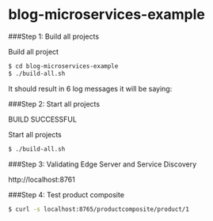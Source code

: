 # blog-microservices-example


###Step 1: Build all projects

Build all project

```bash
$ cd blog-microservices-example
$ ./build-all.sh
```

It should result in 6 log messages it will be saying:

###Step 2: Start all projects

BUILD SUCCESSFUL

Start all projects

```bash
$ ./build-all.sh
```

###Step 3: Validating Edge Server and Service Discovery

http://localhost:8761

###Step 4: Test product composite


```bash
$ curl -s localhost:8765/productcomposite/product/1
```